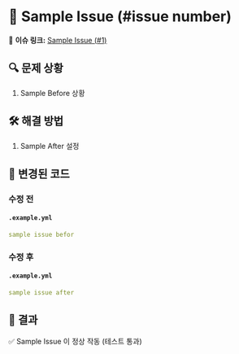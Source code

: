 # 🐛 Sample Issue (#issue number)
📌 **이슈 링크:** [Sample Issue (#1)](https://github.com/aquaheyday/sample-url)

## 🔍 문제 상황
1. Sample Before 상황

## 🛠 해결 방법
1. Sample After 설정

## 📝 변경된 코드

### 수정 전
#### `.example.yml`
```yml
sample issue befor
```


### 수정 후
#### `.example.yml`
```yml
sample issue after
```

## 🚀 결과
✅ Sample Issue 이 정상 작동 (테스트 통과)  
